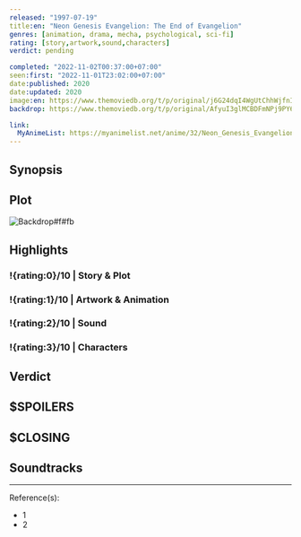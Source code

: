 ```yaml
---
released: "1997-07-19"
title:en: "Neon Genesis Evangelion: The End of Evangelion"
genres: [animation, drama, mecha, psychological, sci-fi]
rating: [story,artwork,sound,characters]
verdict: pending

completed: "2022-11-02T00:37:00+07:00"
seen:first: "2022-11-01T23:02:00+07:00"
date:published: 2020
date:updated: 2020
image:en: https://www.themoviedb.org/t/p/original/j6G24dqI4WgUtChhWjfnI4lnmiK.jpg
backdrop: https://www.themoviedb.org/t/p/original/AfyuI3glMCBDFmNPj9PY6DwbgGp.jpg

link:
  MyAnimeList: https://myanimelist.net/anime/32/Neon_Genesis_Evangelion__The_End_of_Evangelion
---
```



## Synopsis

## Plot

![Backdrop#f#fb](https://www.themoviedb.org/t/p/original/nwSyFnZORd5ptu0RClAMgsF5dkE.jpg "Source: TMDB")

## Highlights

### !{rating:0}/10 | Story & Plot

### !{rating:1}/10 | Artwork & Animation

### !{rating:2}/10 | Sound

### !{rating:3}/10 | Characters

## Verdict

## $SPOILERS

## $CLOSING

## Soundtracks

***
Reference(s):

- 1
- 2
